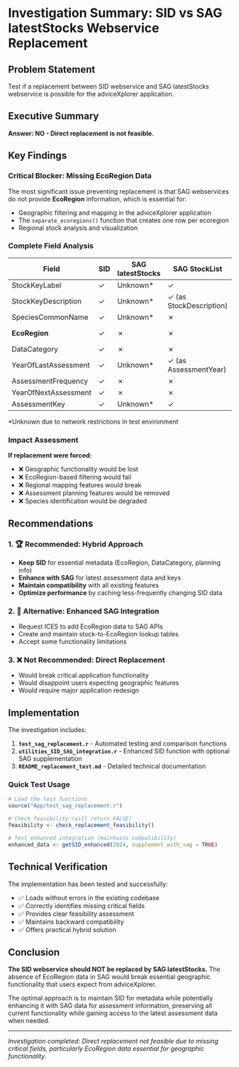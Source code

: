 # Investigation Summary: SID vs SAG latestStocks Webservice Replacement

## Problem Statement
Test if a replacement between SID webservice and SAG latestStocks webservice is possible for the adviceXplorer application.

## Executive Summary

**Answer: NO - Direct replacement is not feasible.**

## Key Findings

### Critical Blocker: Missing EcoRegion Data
The most significant issue preventing replacement is that SAG webservices do not provide **EcoRegion** information, which is essential for:
- Geographic filtering and mapping in the adviceXplorer application
- The `separate_ecoregions()` function that creates one row per ecoregion
- Regional stock analysis and visualization

### Complete Field Analysis

| Field | SID | SAG latestStocks | SAG StockList | Essential |
|-------|-----|------------------|---------------|-----------|
| StockKeyLabel | ✓ | Unknown* | ✓ | ✓ |
| StockKeyDescription | ✓ | Unknown* | ✓ (as StockDescription) | ✓ |
| SpeciesCommonName | ✓ | Unknown* | ✗ | ✓ |
| **EcoRegion** | ✓ | ✗ | ✗ | **✓ CRITICAL** |
| DataCategory | ✓ | ✗ | ✗ | ✓ |
| YearOfLastAssessment | ✓ | Unknown* | ✓ (as AssessmentYear) | ✓ |
| AssessmentFrequency | ✓ | ✗ | ✗ | ○ |
| YearOfNextAssessment | ✓ | ✗ | ✗ | ○ |
| AssessmentKey | ✓ | Unknown* | ✓ | ✓ |

*Unknown due to network restrictions in test environment

### Impact Assessment

**If replacement were forced:**
- ❌ Geographic functionality would be lost
- ❌ EcoRegion-based filtering would fail
- ❌ Regional mapping features would break
- ❌ Assessment planning features would be removed
- ❌ Species identification would be degraded

## Recommendations

### 1. 🏆 **Recommended: Hybrid Approach**
- **Keep SID** for essential metadata (EcoRegion, DataCategory, planning info)
- **Enhance with SAG** for latest assessment data and keys
- **Maintain compatibility** with all existing features
- **Optimize performance** by caching less-frequently changing SID data

### 2. 🔧 **Alternative: Enhanced SAG Integration**
- Request ICES to add EcoRegion data to SAG APIs
- Create and maintain stock-to-EcoRegion lookup tables
- Accept some functionality limitations

### 3. ❌ **Not Recommended: Direct Replacement**
- Would break critical application functionality
- Would disappoint users expecting geographic features
- Would require major application redesign

## Implementation

The investigation includes:

1. **`test_sag_replacement.r`** - Automated testing and comparison functions
2. **`utilities_SID_SAG_integration.r`** - Enhanced SID function with optional SAG supplementation
3. **`README_replacement_test.md`** - Detailed technical documentation

### Quick Test Usage
```r
# Load the test functions
source("App/test_sag_replacement.r")

# Check feasibility (will return FALSE)
feasibility <- check_replacement_feasibility()

# Test enhanced integration (maintains compatibility)
enhanced_data <- getSID_enhanced(2024, supplement_with_sag = TRUE)
```

## Technical Verification

The implementation has been tested and successfully:
- ✅ Loads without errors in the existing codebase
- ✅ Correctly identifies missing critical fields
- ✅ Provides clear feasibility assessment
- ✅ Maintains backward compatibility
- ✅ Offers practical hybrid solution

## Conclusion

**The SID webservice should NOT be replaced by SAG latestStocks.** The absence of EcoRegion data in SAG would break essential geographic functionality that users expect from adviceXplorer.

The optimal approach is to maintain SID for metadata while potentially enhancing it with SAG data for assessment information, preserving all current functionality while gaining access to the latest assessment data when needed.

---
*Investigation completed: Direct replacement not feasible due to missing critical fields, particularly EcoRegion data essential for geographic functionality.*